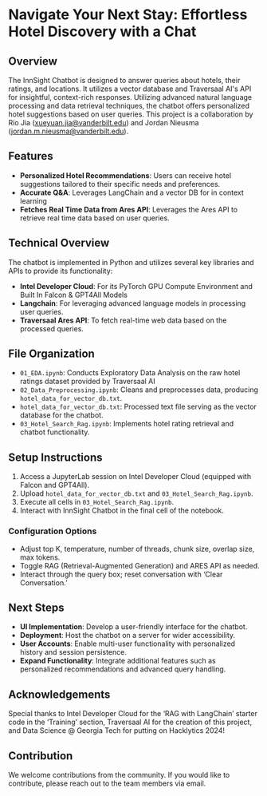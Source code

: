# Navigate Your Next Stay: Effortless Hotel Discovery with a Chat

## Overview

The InnSight Chatbot is designed to answer queries about hotels, their ratings, and locations. It utilizes a vector database and Traversaal AI's API for insightful, context-rich responses. Utilizing advanced natural language processing and data retrieval techniques, the chatbot offers personalized hotel suggestions based on user queries. This project is a collaboration by Rio Jia (xueyuan.jia@vanderbilt.edu) and Jordan Nieusma (jordan.m.nieusma@vanderbilt.edu).
 
## Features

- **Personalized Hotel Recommendations**: Users can receive hotel suggestions tailored to their specific needs and preferences.
- **Accurate Q&A**: Leverages LangChain and a vector DB for in context learning 
- **Fetches Real Time Data from Ares API**: Leverages the Ares API to retrieve real time data based on user queries.


## Technical Overview

The chatbot is implemented in Python and utilizes several key libraries and APIs to provide its functionality:

- **Intel Developer Cloud**: For its PyTorch GPU Compute Environment and Built In Falcon & GPT4All Models
- **Langchain**: For leveraging advanced language models in processing user queries.
- **Traversaal Ares API**: To fetch real-time web data based on the processed queries.

## File Organization
- `01_EDA.ipynb`: Conducts Exploratory Data Analysis on the raw hotel ratings dataset provided by Traversaal AI 
- `02_Data_Preprocessing.ipynb`: Cleans and preprocesses data, producing `hotel_data_for_vector_db.txt`.
- `hotel_data_for_vector_db.txt`: Processed text file serving as the vector database for the chatbot.
- `03_Hotel_Search_Rag.ipynb`: Implements hotel rating retrieval and chatbot functionality.

## Setup Instructions
1. Access a JupyterLab session on Intel Developer Cloud (equipped with Falcon and GPT4All).
2. Upload `hotel_data_for_vector_db.txt` and `03_Hotel_Search_Rag.ipynb`.
3. Execute all cells in `03_Hotel_Search_Rag.ipynb`.
4. Interact with InnSight Chatbot in the final cell of the notebook.

### Configuration Options
- Adjust top K, temperature, number of threads, chunk size, overlap size, max tokens.
- Toggle RAG (Retrieval-Augmented Generation) and ARES API as needed.
- Interact through the query box; reset conversation with ‘Clear Conversation.’

## Next Steps
- **UI Implementation**: Develop a user-friendly interface for the chatbot.
- **Deployment**: Host the chatbot on a server for wider accessibility.
- **User Accounts**: Enable multi-user functionality with personalized history and session persistence.
- **Expand Functionality**: Integrate additional features such as personalized recommendations and advanced query handling.

## Acknowledgements
Special thanks to Intel Developer Cloud for the ‘RAG with LangChain’ starter code in the ‘Training’ section, Traversaal AI for the creation of this project, and Data Science @ Georgia Tech for putting on Hacklytics 2024! 

## Contribution

We welcome contributions from the community. If you would like to contribute, please reach out to the team members via email.


